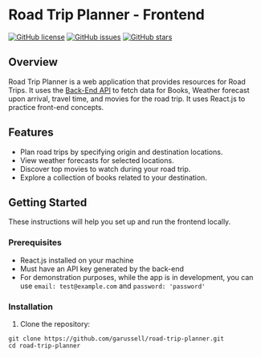 # Road Trip Planner - Frontend

[![GitHub license](https://img.shields.io/github/license/garussell/road-trip-planner)](https://github.com/garussell/road-trip-planner/blob/main/LICENSE)
[![GitHub issues](https://img.shields.io/github/issues/garussell/road-trip-planner)](https://github.com/garussell/road-trip-planner/issues)
[![GitHub stars](https://img.shields.io/github/stars/garussell/road-trip-planner)](https://github.com/garussell/road-trip-planner/stargazers)

## Overview

Road Trip Planner is a web application that provides resources for Road Trips.  It uses the [Back-End API](https://github.com/garussell/road_trip_planner_be) to fetch data for Books, Weather forecast upon arrival, travel time, and movies for the road trip.  It uses React.js to practice front-end concepts.

## Features

- Plan road trips by specifying origin and destination locations.
- View weather forecasts for selected locations.
- Discover top movies to watch during your road trip.
- Explore a collection of books related to your destination.

## Getting Started

These instructions will help you set up and run the frontend locally.

### Prerequisites

- React.js installed on your machine
- Must have an API key generated by the back-end
- For demonstration purposes, while the app is in development, you can use `email: test@example.com` and `password: 'password'`

### Installation

1. Clone the repository:

```
git clone https://github.com/garussell/road-trip-planner.git
cd road-trip-planner
```
